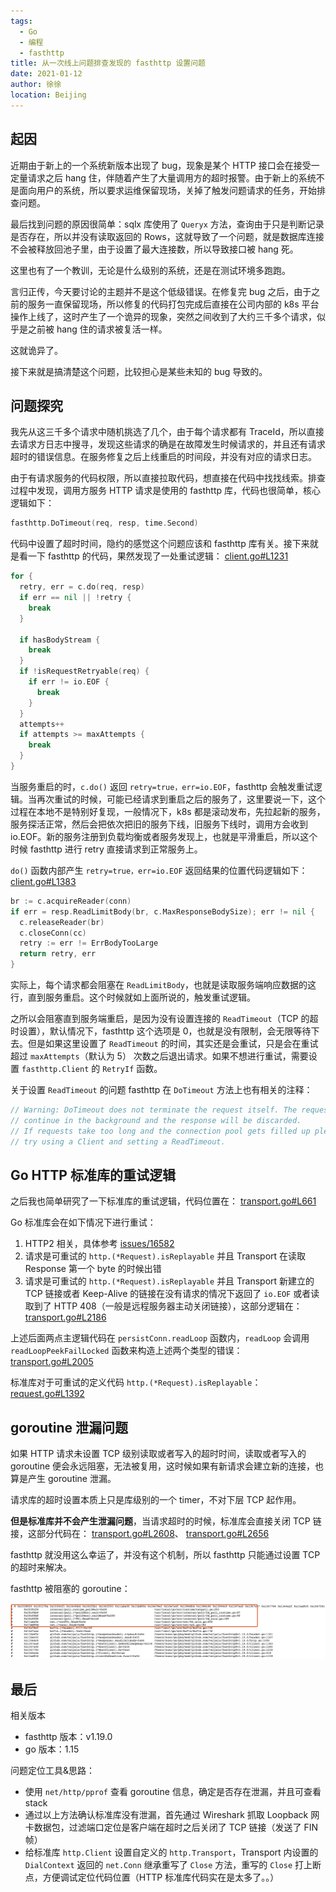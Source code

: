 ```yaml
---
tags: 
  - Go
  - 编程
  - fasthttp
title: 从一次线上问题排查发现的 fasthttp 设置问题
date: 2021-01-12
author: 徐徐
location: Beijing 
---
```


## 起因

近期由于新上的一个系统新版本出现了 bug，现象是某个 HTTP 接口会在接受一定量请求之后 hang 住，伴随着产生了大量调用方的超时报警。由于新上的系统不是面向用户的系统，所以要求运维保留现场，关掉了触发问题请求的任务，开始排查问题。

最后找到问题的原因很简单：sqlx 库使用了 `Queryx` 方法，查询由于只是判断记录是否存在，所以并没有读取返回的 Rows，这就导致了一个问题，就是数据库连接不会被释放回池子里，由于设置了最大连接数，所以导致接口被 hang 死。

这里也有了一个教训，无论是什么级别的系统，还是在测试环境多跑跑。

言归正传，今天要讨论的主题并不是这个低级错误。在修复完 bug 之后，由于之前的服务一直保留现场，所以修复的代码打包完成后直接在公司内部的 k8s 平台操作上线了，这时产生了一个诡异的现象，突然之间收到了大约三千多个请求，似乎是之前被 hang 住的请求被复活一样。

这就诡异了。

接下来就是搞清楚这个问题，比较担心是某些未知的 bug 导致的。

## 问题探究

我先从这三千多个请求中随机挑选了几个，由于每个请求都有 TraceId，所以直接去请求方日志中搜寻，发现这些请求的确是在故障发生时候请求的，并且还有请求超时的错误信息。在服务修复之后上线重启的时间段，并没有对应的请求日志。

由于有请求服务的代码权限，所以直接拉取代码，想直接在代码中找找线索。排查过程中发现，调用方服务 HTTP 请求是使用的 fasthttp 库，代码也很简单，核心逻辑如下：

```go
fasthttp.DoTimeout(req, resp, time.Second)
```

代码中设置了超时时间，隐约的感觉这个问题应该和 fasthttp 库有关。接下来就是看一下 fasthttp 的代码，果然发现了一处重试逻辑：
[client.go#L1231](https://github.com/valyala/fasthttp/blob/v1.19.0/client.go#L1231)

```go
for {
  retry, err = c.do(req, resp)
  if err == nil || !retry {
    break
  }

  if hasBodyStream {
    break
  }
  if !isRequestRetryable(req) {
    if err != io.EOF {
      break
    }
  }
  attempts++
  if attempts >= maxAttempts {
    break
  }
}
```

当服务重启的时，`c.do()` 返回 `retry=true，err=io.EOF`，fasthttp 会触发重试逻辑。当再次重试的时候，可能已经请求到重启之后的服务了，这里要说一下，这个过程在本地不是特别好复现，一般情况下，k8s 都是滚动发布，先拉起新的服务，服务探活正常，然后会把依次把旧的服务下线，旧服务下线时，调用方会收到 io.EOF。新的服务注册到负载均衡或者服务发现上，也就是平滑重启，所以这个时候 fasthttp 进行 retry 直接请求到正常服务上。

`do()` 函数内部产生 `retry=true，err=io.EOF` 返回结果的位置代码逻辑如下：
[client.go#L1383](https://github.com/valyala/fasthttp/blob/v1.19.0/client.go#L1383)

```go
br := c.acquireReader(conn)
if err = resp.ReadLimitBody(br, c.MaxResponseBodySize); err != nil {
  c.releaseReader(br)
  c.closeConn(cc)
  retry := err != ErrBodyTooLarge
  return retry, err
}
```

实际上，每个请求都会阻塞在 `ReadLimitBody`，也就是读取服务端响应数据的这行，直到服务重启。这个时候就如上面所说的，触发重试逻辑。

之所以会阻塞直到服务端重启，是因为没有设置连接的 `ReadTimeout`（TCP 的超时设置），默认情况下，fasthttp 这个选项是 0，也就是没有限制，会无限等待下去。但是如果这里设置了 `ReadTimeout` 的时间，其实还是会重试，只是会在重试超过 `maxAttempts`（默认为 5） 次数之后退出请求。如果不想进行重试，需要设置 `fasthttp.Client` 的 `RetryIf` 函数。

关于设置 `ReadTimeout` 的问题 fasthttp 在 `DoTimeout` 方法上也有相关的注释：

```go
// Warning: DoTimeout does not terminate the request itself. The request will
// continue in the background and the response will be discarded.
// If requests take too long and the connection pool gets filled up please
// try using a Client and setting a ReadTimeout.
```

## Go HTTP 标准库的重试逻辑

之后我也简单研究了一下标准库的重试逻辑，代码位置在：
[transport.go#L661](https://github.com/golang/go/blob/release-branch.go1.15/src/net/http/transport.go#L661)

Go 标准库会在如下情况下进行重试：

1. HTTP2 相关，具体参考 [issues/16582](https://github.com/golang/go/issues/16582)
2. 请求是可重试的 `http.(*Request).isReplayable` 并且 Transport 在读取 Response 第一个 byte 的时候出错
3. 请求是可重试的 `http.(*Request).isReplayable` 并且 Transport 新建立的 TCP 链接或者 Keep-Alive 的链接在没有请求的情况下返回了 `io.EOF` 或者读取到了 HTTP 408（一般是远程服务器主动关闭链接），这部分逻辑在：[transport.go#L2186](https://github.com/golang/go/blob/release-branch.go1.15/src/net/http/transport.go#L2192)

上述后面两点主逻辑代码在 `persistConn.readLoop` 函数内，`readLoop` 会调用 `readLoopPeekFailLocked` 函数来构造上述两个类型的错误：
[transport.go#L2005](https://github.com/golang/go/blob/release-branch.go1.15/src/net/http/transport.go#L2012)

标准库对于可重试的定义代码 `http.(*Request).isReplayable`：
[request.go#L1392](https://github.com/golang/go/blob/release-branch.go1.15/src/net/http/request.go#L1392)

## goroutine 泄漏问题

如果 HTTP 请求未设置 TCP 级别读取或者写入的超时时间，读取或者写入的 goroutine 便会永远阻塞，无法被复用，这时候如果有新请求会建立新的连接，也算是产生 goroutine 泄漏。

请求库的超时设置本质上只是库级别的一个 timer，不对下层 TCP 起作用。

**但是标准库并不会产生泄漏问题**，当请求超时的时候，标准库会直接关闭 TCP 链接，这部分代码在：
[transport.go#L2608](https://github.com/golang/go/blob/release-branch.go1.15/src/net/http/transport.go#L2608)、
[transport.go#L2656](https://github.com/golang/go/blob/release-branch.go1.15/src/net/http/transport.go#L2656)

fasthttp 就没用这么幸运了，并没有这个机制，所以 fasthttp 只能通过设置 TCP 的超时来解决。

fasthttp 被阻塞的 goroutine：

![fasthttp](./img/fasthttp_read.jpg)

## 最后

相关版本

* fasthttp 版本：v1.19.0
* go 版本：1.15

问题定位工具&思路：

* 使用 `net/http/pprof` 查看 goroutine 信息，确定是否存在泄漏，并且可查看 stack
* 通过以上方法确认标准库没有泄漏，首先通过 Wireshark 抓取 Loopback 网卡数据包，过滤端口定位是客户端在超时之后关闭了 TCP 链接（发送了 FIN 帧）
* 给标准库 `http.Client` 设置自定义的 `http.Transport`，Transport 内设置的 `DialContext` 返回的 `net.Conn` 继承重写了 `Close` 方法，重写的 `Close` 打上断点，方便调试定位代码位置（HTTP 标准库代码实在是太多了。。）
